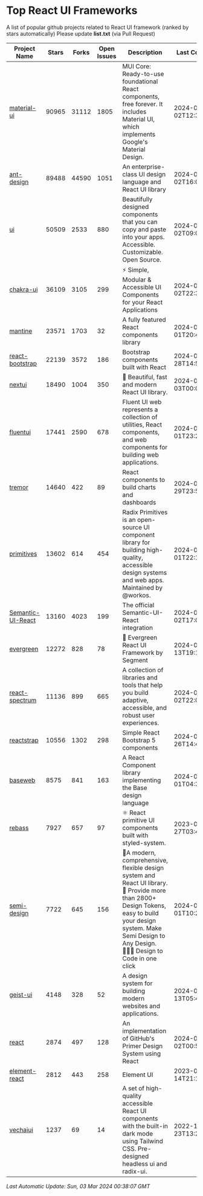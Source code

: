 # Top React UI Frameworks

A list of popular github projects related to React UI framework (ranked by stars automatically)
Please update **list.txt** (via Pull Request)

| Project Name | Stars | Forks | Open Issues | Description | Last Commit |
| ------------ | ----- | ----- | ----------- | ----------- | ----------- |
| [material-ui](https://github.com/mui/material-ui) |90965|31112|1805|MUI Core: Ready-to-use foundational React components, free forever. It includes Material UI, which implements Google&#39;s Material Design.|2024-03-02T12:39:19Z|
| [ant-design](https://github.com/ant-design/ant-design) |89488|44590|1051|An enterprise-class UI design language and React UI library|2024-03-02T16:08:49Z|
| [ui](https://github.com/shadcn-ui/ui) |50509|2533|880|Beautifully designed components that you can copy and paste into your apps. Accessible. Customizable. Open Source.|2024-03-02T09:00:28Z|
| [chakra-ui](https://github.com/chakra-ui/chakra-ui) |36109|3105|299|⚡️ Simple, Modular &amp; Accessible UI Components for your React Applications|2024-03-02T22:30:47Z|
| [mantine](https://github.com/mantinedev/mantine) |23571|1703|32|A fully featured React components library|2024-03-01T20:49:46Z|
| [react-bootstrap](https://github.com/react-bootstrap/react-bootstrap) |22139|3572|186|Bootstrap components built with React|2024-02-28T14:58:31Z|
| [nextui](https://github.com/nextui-org/nextui) |18490|1004|350|🚀   Beautiful, fast and modern React UI library.|2024-03-03T00:02:49Z|
| [fluentui](https://github.com/microsoft/fluentui) |17441|2590|678|Fluent UI web represents a collection of utilities, React components, and web components for building web applications.|2024-03-01T23:24:06Z|
| [tremor](https://github.com/tremorlabs/tremor) |14640|422|89|React components to build charts and dashboards|2024-02-29T23:58:34Z|
| [primitives](https://github.com/radix-ui/primitives) |13602|614|454|Radix Primitives is an open-source UI component library for building high-quality, accessible design systems and web apps. Maintained by @workos.|2024-03-01T22:14:10Z|
| [Semantic-UI-React](https://github.com/Semantic-Org/Semantic-UI-React) |13160|4023|199|The official Semantic-UI-React integration|2024-03-02T17:09:25Z|
| [evergreen](https://github.com/segmentio/evergreen) |12272|828|78|🌲 Evergreen React UI Framework by Segment|2024-02-13T19:17:40Z|
| [react-spectrum](https://github.com/adobe/react-spectrum) |11136|899|665|A collection of libraries and tools that help you build adaptive, accessible, and robust user experiences.|2024-03-02T22:07:46Z|
| [reactstrap](https://github.com/reactstrap/reactstrap) |10556|1302|298|Simple React Bootstrap 5 components|2024-01-26T14:49:32Z|
| [baseweb](https://github.com/uber/baseweb) |8575|841|163|A React Component library implementing the Base design language|2024-03-01T04:37:16Z|
| [rebass](https://github.com/rebassjs/rebass) |7927|657|97|:atom_symbol: React primitive UI components built with styled-system.|2023-07-27T03:42:53Z|
| [semi-design](https://github.com/DouyinFE/semi-design) |7722|645|156|🚀A modern, comprehensive, flexible design system and React UI library. 🎨 Provide more than 2800+ Design Tokens, easy to build your design system. Make Semi Design to Any Design.  🧑🏻‍💻 Design to Code in one click |2024-03-01T10:25:03Z|
| [geist-ui](https://github.com/geist-org/geist-ui) |4148|328|52|A design system for building modern websites and applications.|2024-01-13T05:49:45Z|
| [react](https://github.com/primer/react) |2874|497|128|An implementation of GitHub&#39;s Primer Design System using React|2024-03-02T00:58:32Z|
| [element-react](https://github.com/ElemeFE/element-react) |2812|443|258|Element UI|2023-01-14T21:13:08Z|
| [vechaiui](https://github.com/vechai/vechaiui) |1237|69|14|A set of high-quality accessible React UI components with the built-in dark mode using Tailwind CSS. Pre-designed headless ui and radix-ui.|2022-12-23T13:29:41Z|

*Last Automatic Update: Sun, 03 Mar 2024 00:38:07 GMT*